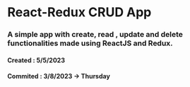 # React-Redux CRUD App

### A simple app with create, read , update and delete functionalities made using ReactJS and Redux.


#### Created : 5/5/2023
#### Commited : 3/8/2023 -> Thursday
